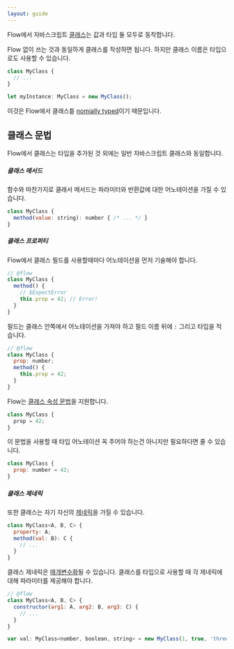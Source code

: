 ```yaml
---
layout: guide
---
```


Flow에서 자바스크립트 [클래스](https://developer.mozilla.org/en-US/docs/Web/JavaScript/Reference/Classes)는 값과 타입 둘 모두로 동작합니다.

Flow 없이 쓰는 것과 동일하게 클래스를 작성하면 됩니다. 하지만 클래스 이름은 타입으로도 사용할 수 있습니다.

```js
class MyClass {
  // ...
}

let myInstance: MyClass = new MyClass();
```

이것은 Flow에서 클래스틑 [nomially typed](../../lang/nominal-structural)이기 때문입니다.

## 클래스 문법 <a class="toc" id="toc-class-syntax" href="#toc-class-syntax"></a>

Flow에서 클래스는 타입을 추가된 것 외에는 일반 자바스크립트 클래스와 동일합니다.

##### 클래스 메서드 <a class="toc" id="toc-class-methods" href="#toc-class-methods"></a>

함수와 마찬가지로 클래서 메서드는 파라미터와 반환값에 대한 어노테이션을 가질 수 있습니다.

```js
class MyClass {
  method(value: string): number { /* ... */ }
}
```

##### 클래스 프로퍼티 <a class="toc" id="toc-class-fields-properties" href="#toc-class-fields-properties"></a>

Flow에서 클래스 필드를 사용할때마다 어노테이션을 먼저 기술해야 합니다.

```js
// @flow
class MyClass {
  method() {
    // $ExpectError
    this.prop = 42; // Error!
  }
}
```

필드는 클래스 안쪽에서 어노테이션을 가져야 하고 필드 이름 뒤에 `:` 그리고 타입을 적습니다.

```js
// @flow
class MyClass {
  prop: number;
  method() {
    this.prop = 42;
  }
}
```

Flow는 [클래스 속성 문법](https://tc39.github.io/proposal-class-public-fields/)을 지원합니다.

```js
class MyClass {
  prop = 42;
}
```

이 문법을 사용할 때 타입 어노테이션 꼭 주어야 하는건 아니지만 필요하다면 줄 수 있습니다.

```js
class MyClass {
  prop: number = 42;
}
```

##### 클래스 제네릭 <a class="toc" id="toc-class-generics" href="#toc-class-generics"></a>

또한 클래스는 자기 자신의 [제네릭](../generics)을 가질 수 있습니다.

```js
class MyClass<A, B, C> {
  property: A;
  method(val: B): C {
    // ...
  }
}
```

클래스 제네릭은 [매개변수화](../generics/#toc-parameterized-generics)될 수 있습니다. 클래스를 타입으로 사용할 때 각 제네릭에 대해 파라미터를 제공해야 합니다.

```js
// @flow
class MyClass<A, B, C> {
  constructor(arg1: A, arg2: B, arg3: C) {
    // ...
  }
}

var val: MyClass<number, boolean, string> = new MyClass(1, true, 'three');
```
